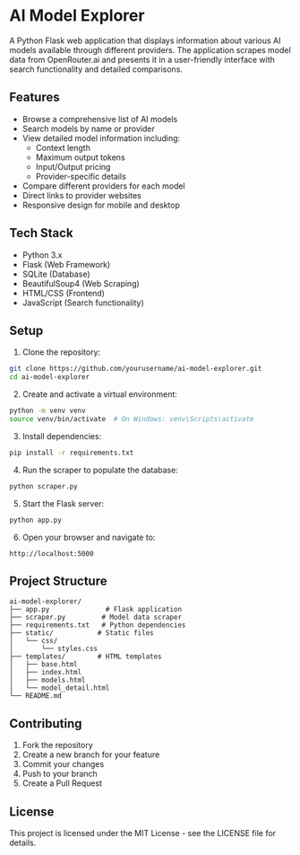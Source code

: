 # AI Model Explorer

A Python Flask web application that displays information about various AI models available through different providers. The application scrapes model data from OpenRouter.ai and presents it in a user-friendly interface with search functionality and detailed comparisons.

## Features

- Browse a comprehensive list of AI models
- Search models by name or provider
- View detailed model information including:
  - Context length
  - Maximum output tokens
  - Input/Output pricing
  - Provider-specific details
- Compare different providers for each model
- Direct links to provider websites
- Responsive design for mobile and desktop

## Tech Stack

- Python 3.x
- Flask (Web Framework)
- SQLite (Database)
- BeautifulSoup4 (Web Scraping)
- HTML/CSS (Frontend)
- JavaScript (Search functionality)

## Setup

1. Clone the repository:
```bash
git clone https://github.com/yourusername/ai-model-explorer.git
cd ai-model-explorer
```

2. Create and activate a virtual environment:
```bash
python -m venv venv
source venv/bin/activate  # On Windows: venv\Scripts\activate
```

3. Install dependencies:
```bash
pip install -r requirements.txt
```

4. Run the scraper to populate the database:
```bash
python scraper.py
```

5. Start the Flask server:
```bash
python app.py
```

6. Open your browser and navigate to:
```
http://localhost:5000
```

## Project Structure

```
ai-model-explorer/
├── app.py              # Flask application
├── scraper.py         # Model data scraper
├── requirements.txt   # Python dependencies
├── static/           # Static files
│   └── css/
│       └── styles.css
├── templates/        # HTML templates
│   ├── base.html
│   ├── index.html
│   ├── models.html
│   └── model_detail.html
└── README.md
```

## Contributing

1. Fork the repository
2. Create a new branch for your feature
3. Commit your changes
4. Push to your branch
5. Create a Pull Request

## License

This project is licensed under the MIT License - see the LICENSE file for details.